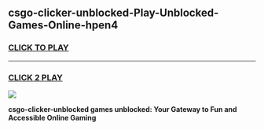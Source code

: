 
## csgo-clicker-unblocked-Play-Unblocked-Games-Online-hpen4
<h3>
<a href="https://premium76.site?title=csgo-clicker-unblocked&ref=25A">CLICK TO PLAY</a></h3>
<hr>

<h3>
<a href="https://premium76.site?title=csgo-clicker-unblocked&ref=25A">CLICK 2 PLAY</a>
  
</h3>

<a href="https://premium76.site?title=csgo-clicker-unblocked&ref=25A"><img src="https://clearcache.store/games.png"></a>


**csgo-clicker-unblocked games unblocked: Your Gateway to Fun and Accessible Online Gaming**

